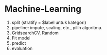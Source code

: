 # Machine-Learning

1. split (stratify = $label untuk kategori)
2. pipeline: impute, scaling, etc., pilih algoritma.
3. GridsearchCV, Random
4. Fit model
5. predict
6. evaluation
